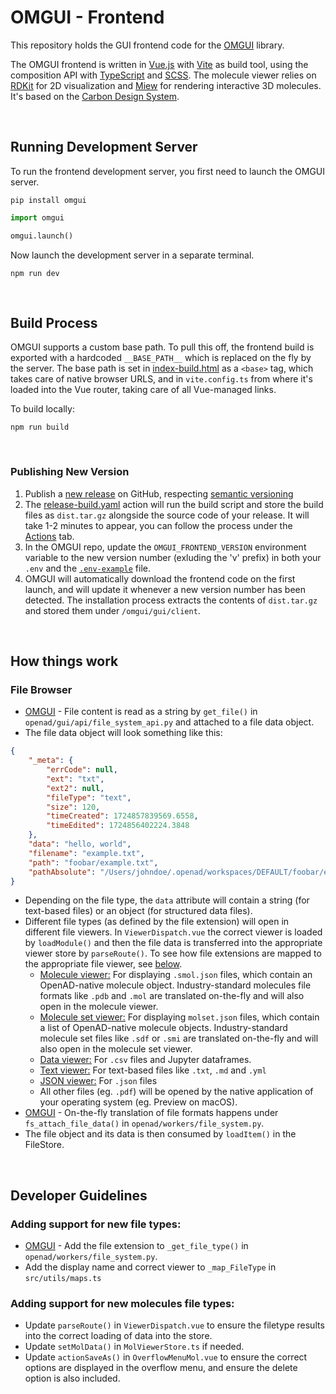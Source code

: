 <!-- Describe build process and post build script to rename index.html -->

# OMGUI - Frontend

This repository holds the GUI frontend code for the [OMGUI] library.

The OMGUI frontend is written in [Vue.js] with [Vite] as build tool, using the composition API with [TypeScript] and [SCSS]. The molecule viewer relies on [RDKit] for 2D visualization and [Miew] for rendering interactive 3D molecules. It's based on the [Carbon Design System].

<br>

## Running Development Server

To run the frontend development server, you first need to launch the OMGUI server.

```shell
pip install omgui
```

```python
import omgui

omgui.launch()
```

Now launch the development server in a separate terminal.

```shell
npm run dev
```

<br>

## Build Process

OMGUI supports a custom base path. To pull this off, the frontend build is exported with a hardcoded `__BASE_PATH__` which is replaced on the fly by the server. The base path is set in [index-build.html](index-build.html) as a `<base>` tag, which takes care of native browser URLS, and in `vite.config.ts` from where it's loaded into the Vue router, taking care of all Vue-managed links.

To build locally:

```shell
npm run build
```

<br>

### Publishing New Version

1. Publish a [new release](https://github.com/acceleratedscience/omgui-frontend/releases) on GitHub, respecting [semantic versioning](https://semver.org)
2. The [release-build.yaml](.github/release-build.yaml) action will run the build script and store the build files as `dist.tar.gz` alongside the source code of your release. It will take 1-2 minutes to appear, you can follow the process under the [Actions](https://github.com/acceleratedscience/omgui-frontend/actions/workflows/release-build.yml) tab.
3. In the OMGUI repo, update the `OMGUI_FRONTEND_VERSION` environment variable to the new version number (exluding the 'v' prefix) in both your `.env` and the [`.env-example`](https://github.com/acceleratedscience/omgui/blob/main/.env-example) file.
4. OMGUI will automatically download the frontend code on the first launch, and will update it whenever a new version number has been detected. The installation process extracts the contents of `dist.tar.gz` and stored them under `/omgui/gui/client`.

<br>

## How things work

### File Browser

-   [OMGUI] - File content is read as a string by `get_file()` in `openad/gui/api/file_system_api.py` and attached to a file data object.
-   The file data object will look something like this:

```json
{
	"_meta": {
		"errCode": null,
		"ext": "txt",
		"ext2": null,
		"fileType": "text",
		"size": 120,
		"timeCreated": 1724857839569.6558,
		"timeEdited": 1724856402224.3848
	},
	"data": "hello, world",
	"filename": "example.txt",
	"path": "foobar/example.txt",
	"pathAbsolute": "/Users/johndoe/.openad/workspaces/DEFAULT/foobar/example.txt"
}
```

-   Depending on the file type, the `data` attribute will contain a string (for text-based files) or an object (for structured data files).
-   Different file types (as defined by the file extension) will open in different file viewers. In `ViewerDispatch.vue` the correct viewer is loaded by `loadModule()` and then the file data is transferred into the appropriate viewer store by `parseRoute()`. To see how file extensions are mapped to the appropriate file viewer, see [below](#adding-support-for-new-file-types).
    -   <ins>Molecule viewer:</ins> For displaying `.smol.json` files, which contain an OpenAD-native molecule object. Industry-standard molecules file formats like `.pdb` and `.mol` are translated on-the-fly and will also open in the molecule viewer.
    -   <ins>Molecule set viewer:</ins> For displaying `molset.json` files, which contain a list of OpenAD-native molecule objects. Industry-standard molecule set files like `.sdf` or `.smi` are translated on-the-fly and will also open in the molecule set viewer.
    -   <ins>Data viewer:</ins> For `.csv` files and Jupyter dataframes.
    -   <ins>Text viewer:</ins> For text-based files like `.txt`, `.md` and `.yml`
    -   <ins>JSON viewer:</ins> For `.json` files
    -   All other files (eg. `.pdf`) will be opened by the native application of your operating system (eg. Preview on macOS).
-   [OMGUI] - On-the-fly translation of file formats happens under `fs_attach_file_data()` in `openad/workers/file_system.py`.
-   The file object and its data is then consumed by `loadItem()` in the FileStore.

<br>

## Developer Guidelines

### Adding support for new file types:

-   [OMGUI] - Add the file extension to `_get_file_type()` in `openad/workers/file_system.py`.
-   Add the display name and correct viewer to `_map_FileType` in `src/utils/maps.ts`

### Adding support for new molecules file types:

-   Update `parseRoute()` in `ViewerDispatch.vue` to ensure the filetype results into the correct loading of data into the store.
-   Update `setMolData()` in `MolViewerStore.ts` if needed.
-   Update `actionSaveAs()` in `OverflowMenuMol.vue` to ensure the correct options are displayed in the overflow menu, and ensure the delete option is also included.

[OMGUI]: https://github.com/acceleratedscience/omgui
[Vue.js]: https://vuejs.org
[Vite]: https://vite.dev
[TypeScript]: https://www.typescriptlang.org
[SCSS]: https://sass-lang.com
[RDKit]: https://github.com/rdkit/rdkit#readme
[Miew]: https://github.com/epam/miew#readme
[Carbon Design System]: https://carbondesignsystem.com

